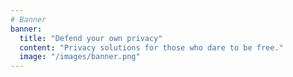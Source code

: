 ```yaml
---
# Banner
banner:
  title: "Defend your own privacy"
  content: "Privacy solutions for those who dare to be free."
  image: "/images/banner.png"
---
```

